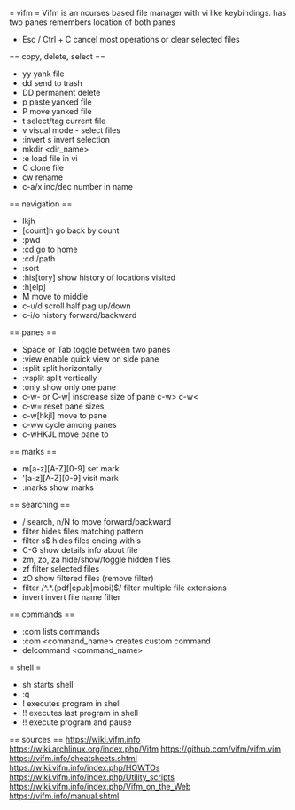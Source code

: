 = vifm =
Vifm is an ncurses based file manager with vi like keybindings.
has two panes
remembers location of both panes

* Esc / Ctrl + C
cancel most operations or clear selected files

== copy, delete, select ==
* yy
yank file
* dd
send to trash
* DD
permanent delete
* p
paste yanked file
* P
move yanked file
* t
select/tag current file
* v
visual mode - select files
* :invert s
invert selection
* mkdir <dir_name>
* :e
load file in vi
* C
clone file
* cw
rename
* c-a/x
inc/dec number in name

== navigation ==
* lkjh
* [count]h
go back by count
* :pwd
* :cd
go to home
* :cd /path
* :sort
* :his[tory]
show history of locations visited
* :h[elp]
* M
move to middle
* c-u/d
scroll half pag up/down
* c-i/o
history forward/backward

== panes ==
* Space or Tab
toggle between two panes
* :view
enable quick view on side pane
* :split
split horizontally
* :vsplit
split vertically
* :only
show only one pane
* c-w- or C-w|
inscrease size of pane
c-w>
c-w<
* c-w=
reset pane sizes
* c-w[hkjl]
move to pane
* c-ww
cycle among panes
* c-wHKJL
move pane to

== marks ==
* m[a-z][A-Z][0-9]
set mark
* '[a-z][A-Z][0-9]
visit mark
* :marks
show marks

== searching ==
* /<regex pattern>
search, n/N to move forward/backward
* filter <pattern>
hides files matching pattern
* filter s$
hides files ending with s
* C-G
show details info about file
* zm, zo, za
hide/show/toggle hidden files
* zf
filter selected files
* zO
show filtered files (remove filter)
* filter /^.*\.(pdf|epub|mobi)$/
filter multiple file extensions
* invert
invert file name filter


== commands ==
* :com
lists commands
* :com <command_name> <action>
creates custom command
* delcommand <command_name>

= shell =
* sh
starts shell
* :q
* ! <program>
executes program in shell
* !!
executes last program in shell
* !! <program>
execute program and pause


== sources ==
https://wiki.vifm.info
https://wiki.archlinux.org/index.php/Vifm
https://github.com/vifm/vifm.vim
https://vifm.info/cheatsheets.shtml
https://wiki.vifm.info/index.php/HOWTOs
https://wiki.vifm.info/index.php/Utility_scripts
https://wiki.vifm.info/index.php/Vifm_on_the_Web
https://vifm.info/manual.shtml
